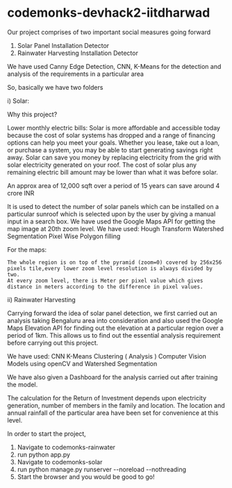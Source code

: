 # codemonks-devhack2-iitdharwad

Our project comprises of two important social measures going forward
1) Solar Panel Installation Detector
2) Rainwater Harvesting Installation Detector

We have used Canny Edge Detection, CNN, K-Means for the detection and analysis of the requirements in a particular area

So, basically we have two folders

i) Solar:

Why this project?

Lower monthly electric bills:
Solar is more affordable and accessible today because the cost of solar systems has dropped and a range of financing options can help you meet your goals. Whether you lease, take out a loan, or purchase a system, you may be able to start generating savings right away.
Solar can save you money by replacing electricity from the grid with solar electricity generated on your roof. The cost of solar plus any remaining electric bill amount may be lower than what it was before solar. 

An approx area of 12,000 sqft over a period of 15 years can save around 4 crore INR

It is used to detect the number of solar panels which can be installed on a particular sunroof which is selected upon by the user by giving a manual input in a search box. We have used the Google Maps API for getting the map image at 20th zoom level.
We have used:
Hough Transform
Watershed Segmentation
Pixel Wise Polygon filling

For the maps:

    The whole region is on top of the pyramid (zoom=0) covered by 256x256 pixels tile,every lower zoom level resolution is always divided by two.
    At every zoom level, there is Meter per pixel value which gives distance in meters according to the difference in pixel values.
    
ii) Rainwater Harvesting

Carrying forward the idea of solar panel detection, we first carried out an analysis taking Bengaluru area into consideration and also used the Google Maps Elevation API for finding out the elevation at a particular region over a period of 1km.
This allows us to find out the essential analysis requirement before carrying out this project.

We have used:
CNN
K-Means Clustering ( Analysis )
Computer Vision Models using openCV and Watershed Segmentation

We have also given a Dashboard for the analysis carried out after training the model.

The calculation for the Return of Investment depends upon electricity generation, number of members in the family and location. The location and annual rainfall of the particular area have been set for convenience at this level.

In order to start the project,

1) Navigate to codemonks-rainwater
2) run python app.py
3) Navigate to codemonks-solar
4) run python manage.py runserver --noreload --nothreading
5) Start the browser and you would be good to go!

